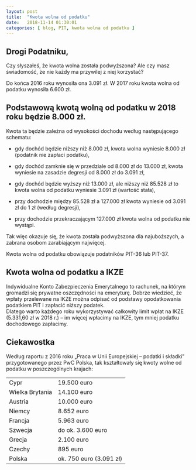 ```yaml
---
layout: post
title:  "Kwota wolna od podatku"
date:   2018-11-14 01:30:01
categories: [ blog, PIT, kwota wolna od podatku ]
---
```


## Drogi Podatniku, 

Czy słyszałeś, że kwota wolna została podwyższona?
Ale czy masz świadomość, że nie każdy ma przywilej z niej korzystać?

Do końca 2016 roku wynosiła ona 3.091 zł. W 2017 roku kwota wolna od podatku wynosiła 6.600 zł. 

## Podstawową kwotą wolną od podatku w 2018 roku będzie 8.000 zł. 

Kwota ta będzie zależna od wysokości dochodu według następującego schematu:

- gdy dochód będzie niższy niż 8.000 zł, kwota wolna wyniesie 8.000 zł (podatnik nie zapłaci podatku),

- gdy dochód zamknie się w przedziale od 8.000 zł do 13.000 zł, kwota wyniesie na zasadzie degresji od 8.000 zł do 3.091 zł,

- gdy dochód będzie wyższy niż 13.000 zł, ale niższy niż 85.528 zł to kwota wolna od podatku wyniesie 3.091 zł (wartość stała),

- przy dochodzie między 85.528 zł a 127.000 zł kwota wyniesie od 3.091 zł do 1 zł (według degresji),

- przy dochodzie przekraczającym 127.000 zł kwota wolna od podatku nie wystąpi.

Tak więc okazuje się, że kwota została podwyższona dla najuboższych, a zabrana osobom zarabiającym najwięcej.

Kwota wolna od podatku obowiązuje podatników PIT-36 lub PIT-37.

## Kwota wolna od podatku a IKZE
Indywidualne Konto Zabezpieczenia Emerytalnego to rachunek, na którym gromadzi się prywatne oszczędności na emeryturę. 
Dobrze wiedzieć, że wpłaty przelewane na IKZE można odpisać od podstawy opodatkowania podatkiem PIT i zapłacić niższy podatek.  
Dlatego warto każdego roku wykorzystywać całkowity limit wpłat na IKZE (5.331,60 zł w 2018 r.) – im więcej wpłacimy na IKZE, tym mniej podatku dochodowego zapłacimy.

## Ciekawostka
Według raportu z 2016 roku „Praca w Unii Europejskiej – podatki i składki” przygotowanego przez PwC Polska, tak kształtowały się kwoty wolne od podatku w poszczególnych krajach:

<div class="table-wrapper small align-left">
            <table class="small">
                <tbody>
                <tr>
                    <td>Cypr</td>
                    <td>19.500 euro</td>
                </tr>
                <tr>
                    <td>Wielka Brytania</td>
                    <td>14.100 euro             </td>
                </tr>
                <tr>
                    <td>Austria</td>
                    <td> 10.000 euro</td>
                </tr>
                <tr>
                    <td>Niemcy </td>
                    <td>8.652 euro</td>
                </tr>
                     <tr>
                    <td>Francja </td>
                    <td>5.963 euro</td>
                </tr>
                     <tr>
                    <td>Szwecja </td>
                    <td>do ok. 3.600 euro</td>
                </tr>
                     <tr>
                    <td>Grecja </td>
                    <td>2.100 euro</td>
                </tr>
                     <tr>
                    <td>Czechy  </td>
                    <td>895 euro</td>
                </tr>
                     <tr>
                    <td>Polska </td>
                    <td>ok. 750 euro (3.091 zł)</td>
                </tr>
                </tbody>
            </table>
</div>

